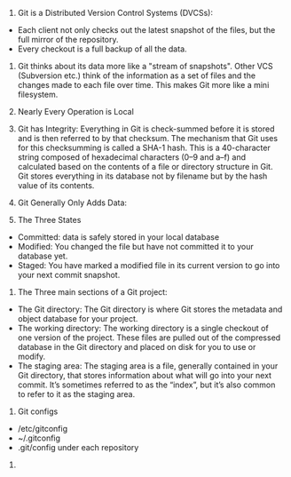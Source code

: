 
1. Git is a Distributed Version Control Systems (DVCSs): 
  * Each client not only checks out the latest snapshot of the files, but the full mirror of the repository.
  * Every checkout is a full backup of all the data.
  
1. Git thinks about its data more like a "stream of snapshots". Other VCS (Subversion etc.) think of the information as a set of files and the changes made to each file over time.
This makes Git more like a mini filesystem.

1. Nearly Every Operation is Local

1. Git has Integrity: Everything in Git is check-summed before it is stored and is then referred to by that checksum. The mechanism that Git uses for this checksumming is called a SHA-1 hash. This is a 40-character string
composed of hexadecimal characters (0–9 and a–f) and calculated based on the contents of a file or directory
structure in Git. Git stores everything in its database not by filename but by the hash value of its contents.

1. Git Generally Only Adds Data: 

1. The Three States
  * Committed: data is safely stored in your local database
  * Modified: You changed the file but have not committed it to your database yet.
  * Staged: You have marked a modified file in its current version to go into your next commit snapshot.
  
1. The Three main sections of a Git project:
  * The Git directory: The Git directory is where Git stores the metadata and object database for your project.
  * The working directory: The working directory is a single checkout of one version of the project. These files are pulled out of the
compressed database in the Git directory and placed on disk for you to use or modify.
  * The staging area: The staging area is a file, generally contained in your Git directory, that stores information about what will go into
your next commit. It’s sometimes referred to as the “index”, but it’s also common to refer to it as the staging area.

1. Git configs
  * /etc/gitconfig
  * ~/.gitconfig
  * .git/config under each repository
  
  
  
1.   



